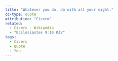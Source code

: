 ```yaml
---
title: "Whatever you do, do with all your might."
cc-type: quote
attribution: "Cicero"
related:
  - Cicero - Wikipedia
  - "Ecclesiastes 9:10 KJV"
tags:
  - Cicero
  - Quote
  - You
---
```

